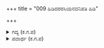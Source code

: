 +++
title = "009 ಹಿಡಿದರರಸಿಯನವನಿಪತಿ ಹಿಡಿ"

+++

<details><summary>ಗದ್ಯ (ಕ.ಗ.ಪ) </summary>

9. ರಾಕ್ಷಸರು ದ್ರೌಪದಿಯನ್ನು ಹಿಡಿದರು, ಧರ್ಮಜ, ನಕುಲ ಸಹದೇವರನ್ನು ಬಂಧಿಸಿದರು. ಬ್ರಾಹ್ಮಣರು ಕಾಡಿನಲ್ಲಿ ಓಡಿ ಹೋದರು.  ನಿಮ್ಮ ಪರಿವಾರದವರೆಲ್ಲ ಕೈಸೋತರು. ರಾಕ್ಷಸರ ಪರಿವಾರ ದೊಡ್ಡದಾಗಿದೆ.  ಎಂದು ಹೇಳಲು, ಸಿಡಿಲ ಶಿಕ್ಷಾ ಗುರುವಿನಂತೆ ಭೀಮನು ಅಬ್ಬರಿಸಿದನು.
</details>

<details><summary>ಪದಾರ್ಥ (ಕ.ಗ.ಪ) </summary>

ವಂಗಡ - ಪಂಗಡ - ಗುಂಪು  
ಹಾಯ್ದರು - ಓಡಿದರು
</details>
